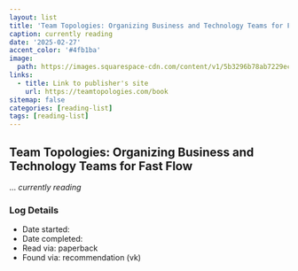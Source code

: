 ```yaml
---
layout: list
title: 'Team Topologies: Organizing Business and Technology Teams for Fast Flow'
caption: currently reading
date: '2025-02-27'
accent_color: '#4fb1ba'
image: 
  path: https://images.squarespace-cdn.com/content/v1/5b3296b78ab7229ecafcf4ed/1566982599895-T0K28HX7RF7YJ2GE1D4K/TeamTop_cover_RGB_flat_stroke.jpg?format=1000w
links:
  - title: Link to publisher's site
    url: https://teamtopologies.com/book 
sitemap: false
categories: [reading-list]
tags: [reading-list]
---
```


## Team Topologies: Organizing Business and Technology Teams for Fast Flow

... _currently reading_

### Log Details

- Date started: 
- Date completed: 
- Read via: paperback
- Found via: recommendation (vk)